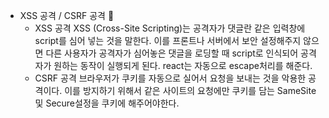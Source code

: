 - XSS 공격 / CSRF 공격 🍠
  - XSS 공격
    XSS (Cross-Site Scripting)는 공격자가 댓글란 같은 입력창에 script를 심어 넣는 것을 말한다. 이를 프론트나 서버에서 보안 설정해주지 않으면 다른 사용자가 공격자가 심어놓은 댓글을 로딩할 때 script로 인식되어 공격자가 원하는 동작이 실행되게 된다. react는 자동으로 escape처리를 해준다.
  - CSRF 공격
    브라우저가 쿠키를 자동으로 실어서 요청을 보내는 것을 악용한 공격이다. 이를 방지하기 위해서 같은 사이트의 요청에만 쿠키를 담는 SameSite 및 Secure설정을 쿠키에 해주어야한다.
